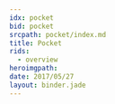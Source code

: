 ```yaml
---
idx: pocket
bid: pocket
srcpath: pocket/index.md
title: Pocket
rids:
  - overview
heroimgpath:
date: 2017/05/27
layout: binder.jade
---
```

